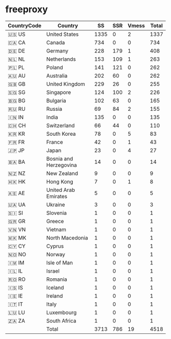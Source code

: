 # freeproxy

|CountryCode|Country|SS|SSR|Vmess|Total|
|  ----  | ----  |  ----  | ----  |  ----  | ----  |
|🇺🇸 US|United States|1335|0|2|1337|
|🇨🇦 CA|Canada|734|0|0|734|
|🇩🇪 DE|Germany|228|179|1|408|
|🇳🇱 NL|Netherlands|153|109|1|263|
|🇵🇱 PL|Poland|141|121|0|262|
|🇦🇺 AU|Australia|202|60|0|262|
|🇬🇧 GB|United Kingdom|229|26|0|255|
|🇸🇬 SG|Singapore|124|100|2|226|
|🇧🇬 BG|Bulgaria|102|63|0|165|
|🇷🇺 RU|Russia|69|84|2|155|
|🇮🇳 IN|India|135|0|0|135|
|🇨🇭 CH|Switzerland|66|44|0|110|
|🇰🇷 KR|South Korea|78|0|5|83|
|🇫🇷 FR|France|42|0|1|43|
|🇯🇵 JP|Japan|23|0|4|27|
|🇧🇦 BA|Bosnia and Herzegovina|14|0|0|14|
|🇳🇿 NZ|New Zealand|9|0|0|9|
|🇭🇰 HK|Hong Kong|7|0|1|8|
|🇦🇪 AE|United Arab Emirates|5|0|0|5|
|🇺🇦 UA|Ukraine|3|0|0|3|
|🇸🇮 SI|Slovenia|1|0|0|1|
|🇬🇷 GR|Greece|1|0|0|1|
|🇻🇳 VN|Vietnam|1|0|0|1|
|🇲🇰 MK|North Macedonia|1|0|0|1|
|🇨🇾 CY|Cyprus|1|0|0|1|
|🇳🇴 NO|Norway|1|0|0|1|
|🇮🇲 IM|Isle of Man|1|0|0|1|
|🇮🇱 IL|Israel|1|0|0|1|
|🇷🇴 RO|Romania|1|0|0|1|
|🇮🇸 IS|Iceland|1|0|0|1|
|🇮🇪 IE|Ireland|1|0|0|1|
|🇮🇹 IT|Italy|1|0|0|1|
|🇱🇺 LU|Luxembourg|1|0|0|1|
|🇿🇦 ZA|South Africa|1|0|0|1|
||Total|3713|786|19|4518|

